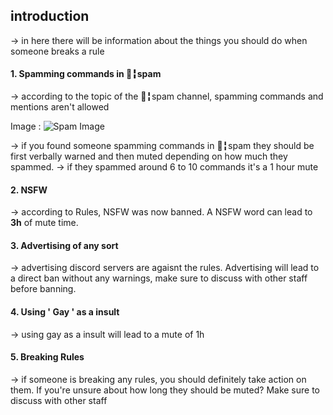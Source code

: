 ## introduction
→ in here there will be information about the things you should do when someone breaks a rule

#### 1. Spamming commands in 🤷╏spam
→ according to the topic of the 🤷╏spam  channel, spamming commands and mentions aren't allowed

Image : ![Spam Image](https://media.discordapp.net/attachments/949604552779390976/968421610325426216/Screenshot_20220426-132140_Discord.png)

→ if you found someone spamming commands in 🤷╏spam  they should be first verbally warned and then muted depending on how much they spammed.
→ if they spammed around 6 to 10 commands it's a 1 hour mute

#### 2. NSFW

→ according to Rules, NSFW was now banned. A NSFW word can lead to **3h** of mute time.

#### 3. Advertising of any sort
→ advertising discord servers are agaisnt the rules. Advertising will lead to a direct ban without any warnings, make sure to discuss with other staff before banning.

#### 4. Using ' Gay ' as a insult
→ using gay as a insult will lead to a mute of 1h

#### 5. Breaking Rules
→ if someone is breaking any rules, you should definitely take action on them. If you're unsure about how long they should be muted? Make sure to discuss with other staff
